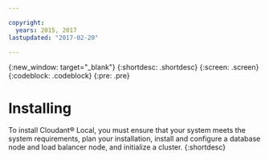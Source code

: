 ```yaml
---

copyright:
  years: 2015, 2017
lastupdated: "2017-02-20"

---
```


{:new_window: target="_blank"}
{:shortdesc: .shortdesc}
{:screen: .screen}
{:codeblock: .codeblock}
{:pre: .pre}

# Installing

To install Cloudant&reg; Local, you must ensure that your system
meets the system requirements, plan your installation, install
and configure a database node and load balancer node, and
initialize a cluster.
{:shortdesc}
